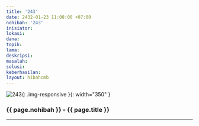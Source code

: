 ```yaml
---
title: '243'
date: 2432-01-23 11:08:00 +07:00
nohibah: '243'
inisiator:
lokasi:
dana:
topik:
lama:
deskripsi:
masalah:
solusi:
keberhasilan:
layout: hibahcmb
---
```


![243](/static/img/hibahcmb/243.png){: .img-responsive }{: width="350" }

### {{ page.nohibah }} - {{ page.title }}

---
